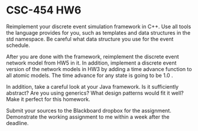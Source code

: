 # CSC-454 HW6

Reimplement your discrete event simulation framework in C++. Use all tools the language provides for you, such as templates and data structures in the std namespace. Be careful what data structure you use for the event schedule.

After you are done with the framework, reimplement the discrete event network model from HW5 in it. In addition, implement a discrete event version of the network models in HW3 by adding a time advance function to all atomic models. The time advance for any state is going to be 1.0 .

In addition, take a careful look at your Java framework. Is it sufficiently abstract? Are you using generics? What design patterns would fit it well? Make it perfect for this homework.

Submit your sources to the Blackboard dropbox for the assignment. Demonstrate the working assignment to me within a week after the deadline.

